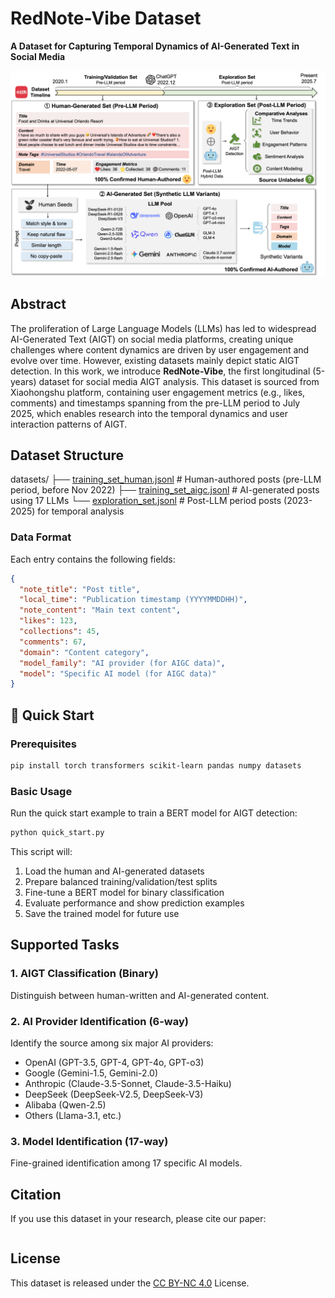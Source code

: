 # RedNote-Vibe Dataset

**A Dataset for Capturing Temporal Dynamics of AI-Generated Text in Social Media** 

![Dataset Overview](overview.png)

## Abstract

The proliferation of Large Language Models (LLMs) has led to widespread AI-Generated Text (AIGT) on social media platforms, creating unique challenges where content dynamics are driven by user engagement and evolve over time. However, existing datasets mainly depict static AIGT detection. In this work, we introduce **RedNote-Vibe**, the first longitudinal (5-years) dataset for social media AIGT analysis. This dataset is sourced from Xiaohongshu platform, containing user engagement metrics (e.g., likes, comments) and timestamps spanning from the pre-LLM period to July 2025, which enables research into the temporal dynamics and user interaction patterns of AIGT.


## Dataset Structure


datasets/
├── [training_set_human.jsonl](https://drive.google.com/file/d/1W3NC_vUD-8p9B9SlvywCGdeI7TTNuEFy/view?usp=sharing)     # Human-authored posts (pre-LLM period, before Nov 2022)
├── [training_set_aigc.jsonl](https://drive.google.com/file/d/13-IQT2H_8sEgvfUtErYSYATf4L6AKtdW/view?usp=sharing)      # AI-generated posts using 17 LLMs
└── [exploration_set.jsonl](https://drive.google.com/file/d/1Lnessv7szuUyCg8_Alx413Z7t4e4f1Et/view?usp=drive_link)        # Post-LLM period posts (2023-2025) for temporal analysis


### Data Format

Each entry contains the following fields:

```json
{
  "note_title": "Post title",
  "local_time": "Publication timestamp (YYYYMMDDHH)",
  "note_content": "Main text content",
  "likes": 123,
  "collections": 45,
  "comments": 67,
  "domain": "Content category",
  "model_family": "AI provider (for AIGC data)",
  "model": "Specific AI model (for AIGC data)"
}
```

## 🚀 Quick Start

### Prerequisites

```bash
pip install torch transformers scikit-learn pandas numpy datasets
```

### Basic Usage

Run the quick start example to train a BERT model for AIGT detection:

```bash
python quick_start.py
```

This script will:
1. Load the human and AI-generated datasets
2. Prepare balanced training/validation/test splits
3. Fine-tune a BERT model for binary classification
4. Evaluate performance and show prediction examples
5. Save the trained model for future use


## Supported Tasks

### 1. AIGT Classification (Binary)
Distinguish between human-written and AI-generated content.

### 2. AI Provider Identification (6-way)
Identify the source among six major AI providers:
- OpenAI (GPT-3.5, GPT-4, GPT-4o, GPT-o3)
- Google (Gemini-1.5, Gemini-2.0)
- Anthropic (Claude-3.5-Sonnet, Claude-3.5-Haiku)
- DeepSeek (DeepSeek-V2.5, DeepSeek-V3)
- Alibaba (Qwen-2.5)
- Others (Llama-3.1, etc.)

### 3. Model Identification (17-way)
Fine-grained identification among 17 specific AI models.



## Citation

If you use this dataset in your research, please cite our paper:

```bibtex

```

## License

This dataset is released under the [CC BY-NC 4.0](https://creativecommons.org/licenses/by-nc/4.0/) License.
